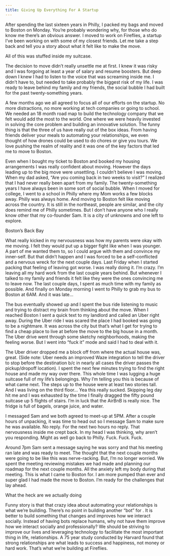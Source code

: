 ```yaml
---
title: Giving Up Everything For A Startup
---
```


After spending the last sixteen years in Philly, I packed my bags and moved to Boston on Monday. You’re probably wondering why, for those who do know me there’s an obvious answer. I moved to work on Fireflies, a startup I’ve been working on with some of my closest friends. Let me take a step back and tell you a story about what it felt like to make the move.

All of this was stuffed inside my suitcase.

The decision to move didn’t really unsettle me at first. I knew it was risky and I was forgoing at least a year of salary and resume boosters. But deep down I knew I had to listen to the voice that was screaming inside me. I didn’t have to, but needed to take probably the biggest risk of my life. I was ready to leave behind my family and my friends, the social bubble I had built for the past twenty-something years.

A few months ago we all agreed to focus all of our efforts on the startup. No more distractions, no more working at tech companies or going to school. We needed an 18 month road map to build the technology company that we felt would add the most to the world. One where we were heavily invested in solving the core problem and building an innovative solution. The funny thing is that the three of us have really out of the box ideas. From having friends deliver your meals to automating your relationships, we even thought of how drones could be used to do chores or give you tours. We love pushing the realm of reality and it was one of the key factors that led me to move to Boston.

Even when I bought my ticket to Boston and booked my housing arrangements I was really confident about moving. However the days leading up to the big move were unsettling. I couldn’t believe I was moving. When my dad asked, “Are you coming back in two weeks to visit?” I realized that I had never really been apart from my family. The twenty-something years I have always been in some sort of social bubble. When I moved for college, I went to a school in Philly where my Mom works a few blocks away. Philly was always home. And moving to Boston felt like moving across the country. It is still in the northeast, people are similar, and the city does remind me of Philly sometimes. But I don’t have anyone who I really know other that my co-founder Sam. It is a city of unknowns and one left to explore.

Boston’s Back Bay

What really kicked in my nervousness was how my parents were okay with me moving. I felt they would put up a bigger fight like when I was younger. A part of me wanted them to, so I could argue with them and convince my inner-self. But that didn’t happen and I was forced to be a self-conflicted and a nervous wreck for the next couple days. Last Friday when I started packing that feeling of leaving got worse. I was really doing it. I’m crazy. I’m leaving all my hard work from the last couple years behind. But whenever I talked to my family and friends it felt like they were the ones convincing me to leave now. The last couple days, I spent as much time with my family as possible. And finally on Monday morning I went to Philly to grab my bus to Boston at 6AM. And it was late…

The bus eventually showed up and I spent the bus ride listening to music and trying to distract my brain from thinking about the move. When I reached Boston I sent a quick text to my landlord and called an Uber right away. During the Uber ride I was scared the place I had booked was going to be a nightmare. It was across the city but that’s what I get for trying to find a cheap place to live at before the move to the big house in a month. The Uber drive went through some sketchy neighborhoods, making the feeling worse. But I went into “fuck it” mode and said I had to deal with it.

The Uber driver dropped me a block off from where the actual house was, great. (Side note: Uber needs an improved Waze integration to tell the driver to stop before the destination b/c in nearly all cases the driver passes the pickup/dropoff location). I spent the next few minutes trying to find the right house and made my way over there. This whole time I was lugging a huge suitcase full of my life’s belongings. Why I’m telling you this is because of what came next. The steps up to the house were at least two stories tall. And I was living on the third floor… Yea this really sucked. Skipping leg day hit me and I was exhausted by the time I finally dragged the fifty pound suitcase up 5 flights of stairs. I’m in luck that the AirBnB is really nice. The fridge is full of bagels, orange juice, and water.

I messaged Sam and we both agreed to meet-up at 5PM. After a couple hours of unpacking, it was time to head out so I message Sam to make sure he was available. No reply. For the next two hours no reply. That nervousness inside me crept back. In my head I was thinking, why aren’t you responding. Might as well go back to Philly. Fuck. Fuck. Fuck.

Around 7pm Sam sent a message saying he was sorry and that his meeting ran late and was ready to meet. The thought that the next couple months were going to be like this was nerve-racking. But, I’m no longer worried. We spent the meeting reviewing mistakes we had made and planning our roadmap for the next couple months. All the anxiety left my body during that meeting. This is what I came to Boston for.
I am more pumped than ever and super glad I had made the move to Boston. I’m ready for the challenges that lay ahead.

What the heck are we actually doing

Funny story is that that crazy idea about automating your relationships is what we’re building. There’s no point in building another “bot” for <insert here>. It is better to build something that changes and improves how we interact socially. Instead of having bots replace humans, why not have them improve how we interact socially and professionally? We should be striving to improve our lives and leveraging technology to facilitate the most important thing in life, relationships. A 75 year study conducted by Harvard found that strong relationships are what leads to success and happiness, not money or hard work. That’s what we’re building at Fireflies.
